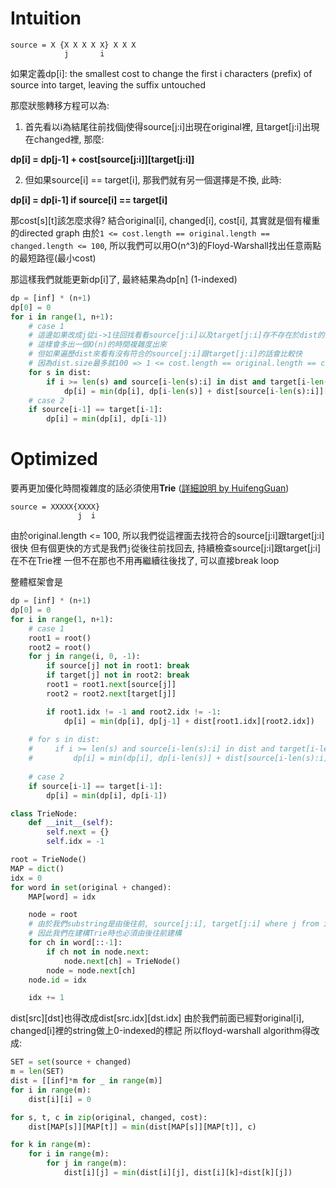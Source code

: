 # Intuition

```
source = X {X X X X X} X X X
            j       i
```

如果定義dp[i]: the smallest cost to change the first i characters (prefix) of source into target, leaving the suffix untouched

那麼狀態轉移方程可以為:

1. 首先看以i為結尾往前找個j使得source[j:i]出現在original裡, 且target[j:i]出現在changed裡, 那麼:

**dp[i] = dp[j-1] + cost[source[j:i]][target[j:i]]**

2. 但如果source[i] == target[i], 那我們就有另一個選擇是不換, 此時:

**dp[i] = dp[i-1] if source[i] == target[i]**

那cost[s][t]該怎麼求得?
結合original[i], changed[i], cost[i], 其實就是個有權重的directed graph
由於`1 <= cost.length == original.length == changed.length <= 100`, 所以我們可以用O(n^3)的Floyd-Warshall找出任意兩點的最短路徑(最小cost)

那這樣我們就能更新dp[i]了, 最終結果為dp[n] (1-indexed)

```py
dp = [inf] * (n+1)
dp[0] = 0
for i in range(1, n+1):
    # case 1
    # 這邊如果改成j從i->1往回找看看source[j:i]以及target[j:i]存不存在於dist的話會比較慢
    # 這樣會多出一個O(n)的時間複雜度出來
    # 但如果遍歷dist來看有沒有符合的source[j:i]跟target[j:i]的話會比較快
    # 因為dist.size最多就100 => 1 <= cost.length == original.length == changed.length <= 100
    for s in dist:
        if i >= len(s) and source[i-len(s):i] in dist and target[i-len(s):i] in dist[source[i-len(s):i]]:
            dp[i] = min(dp[i], dp[i-len(s)] + dist[source[i-len(s):i]][target[i-len(s):i]])
    # case 2
    if source[i-1] == target[i-1]:
        dp[i] = min(dp[i], dp[i-1])
```

# Optimized

要再更加優化時間複雜度的話必須使用**Trie** ([詳細說明 by HuifengGuan](https://www.youtube.com/watch?v=pQ_gRovgx70))

```
source = XXXXX{XXXX}
               j  i
```

由於original.length <= 100, 所以我們從這裡面去找符合的source[j:i]跟target[j:i]很快
但有個更快的方式是我們`j`從後往前找回去, 持續檢查source[j:i]跟target[j:i]在不在Trie裡
一但不在那也不用再繼續往後找了, 可以直接break loop

整體框架會是

```py
dp = [inf] * (n+1)
dp[0] = 0
for i in range(1, n+1):
    # case 1
    root1 = root()
    root2 = root()
    for j in range(i, 0, -1):
        if source[j] not in root1: break
        if target[j] not in root2: break
        root1 = root1.next[source[j]]
        root2 = root2.next[target[j]]

        if root1.idx != -1 and root2.idx != -1:
            dp[i] = min(dp[i], dp[j-1] + dist[root1.idx][root2.idx])
    
    # for s in dist:
    #     if i >= len(s) and source[i-len(s):i] in dist and target[i-len(s):i] in dist[source[i-len(s):i]]:
    #         dp[i] = min(dp[i], dp[i-len(s)] + dist[source[i-len(s):i]][target[i-len(s):i]])
    
    # case 2
    if source[i-1] == target[i-1]:
        dp[i] = min(dp[i], dp[i-1])
```

```py
class TrieNode:
    def __init__(self):
        self.next = {}
        self.idx = -1

root = TrieNode()
MAP = dict()
idx = 0
for word in set(original + changed):
    MAP[word] = idx

    node = root
    # 由於我們substring是由後往前, source[j:i], target[j:i] where j from i to 1
    # 因此我們在建構Trie時也必須由後往前建構
    for ch in word[::-1]:
        if ch not in node.next:
            node.next[ch] = TrieNode()
        node = node.next[ch]
    node.id = idx

    idx += 1
```

dist[src][dst]也得改成dist[src.idx][dst.idx]
由於我們前面已經對original[i], changed[i]裡的string做上0-indexed的標記
所以floyd-warshall algorithm得改成:

```py
SET = set(source + changed)
m = len(SET)
dist = [[inf]*m for _ in range(m)]
for i in range(m):
    dist[i][i] = 0

for s, t, c in zip(original, changed, cost):
    dist[MAP[s]][MAP[t]] = min(dist[MAP[s]][MAP[t]], c)

for k in range(m):
    for i in range(m):
        for j in range(m):
            dist[i][j] = min(dist[i][j], dist[i][k]+dist[k][j])
```
